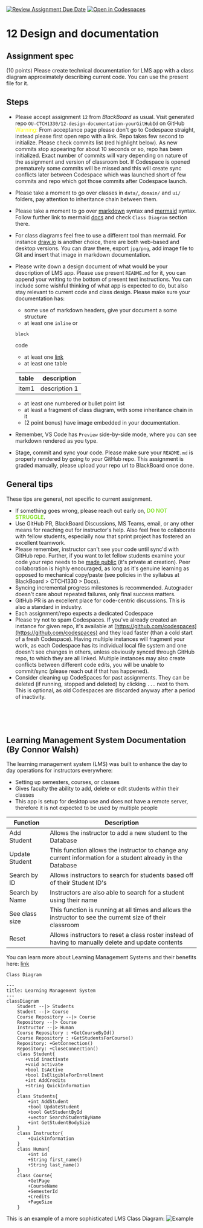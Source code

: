 [![Review Assignment Due Date](https://classroom.github.com/assets/deadline-readme-button-24ddc0f5d75046c5622901739e7c5dd533143b0c8e959d652212380cedb1ea36.svg)](https://classroom.github.com/a/9_rsoaAs)
[![Open in Codespaces](https://classroom.github.com/assets/launch-codespace-7f7980b617ed060a017424585567c406b6ee15c891e84e1186181d67ecf80aa0.svg)](https://classroom.github.com/open-in-codespaces?assignment_repo_id=14884784)
# 12 Design and documentation

## Assignment spec

(10 points) Please create technical documentation for LMS app with a class diagram approximately describing current code. You can use the present file for it. 

## Steps

- Please accept assignment `12` from *BlackBoard* as usual. Visit generated repo `OU-CTCH1330/12-design-documentation-yourGitHubId` on GitHub
<br /><span style='color: yellow'>Warning:</span> From acceptance page please don't go to Codespace straight, instead please first open repo with a link. Repo takes few second to initialize. Please check commits list (red highlight below). As new commits stop appearing for about 10 seconds or so, repo has been initialized. Exact number of commits will vary depending on nature of the assignment and version of classroom bot. If Codespace is opened prematurely some commits will be missed and this will create sync conflicts later between Codespace which was launched short of few commits and repo which got those commits after Codespace launch. 
- Please take a moment to go over classes in `data/`, `domain/` and `ui/` folders, pay attention to inheritance chain between them. 
- Please take a moment to go over [markdown](https://docs.github.com/en/get-started/writing-on-github/getting-started-with-writing-and-formatting-on-github/basic-writing-and-formatting-syntax) syntax and [mermaid](https://docs.github.com/en/get-started/writing-on-github/working-with-advanced-formatting/creating-diagrams) syntax. Follow further link to mermaid [docs](https://mermaid.js.org/intro/) and check `Class Diagram` section there. 
- For class diagrams feel free to use a different tool than mermaid. For instance [draw.io](https://www.diagrams.net/) is another choice, there are both web-based and desktop versions. You can draw there, export `jpg/png`, add image file to Git and insert that image in markdown documentation. 
- Please write down a design document of what would be your description of LMS app. Please use present `README.md` for it, you can append your writing to the bottom of present text instructions. You can include some wishful thinking of what app is expected to do, but also stay relevant to current code and class design. Please make sure your documentation has:
  - some use of markdown headers, give your document a some structure
  - at least one `inline` or 
  ``` 
  block 
  ``` 
  code
  - at least one [link](https://www.google.com/)
  - at least one table

  | table | description |
  | -- | -- | 
  | item1 | description 1| 
  - at least one numbered or bullet point list
  - at least a fragment of class diagram, with some inheritance chain in it
  - (2 point bonus) have image embedded in your documentation. 
- Remember, VS Code has `Preview` side-by-side mode, where you can see markdown rendered as you type.
- Stage, commit and sync your code. Please make sure your `README.md` is properly rendered by going to your GitHub repo. This assignment is graded manually, please upload your repo url to BlackBoard once done.


## General tips 

These tips are general, not specific to current assignment.

- If something goes wrong, please reach out early on, <span style='color: #8ae234'>**DO NOT STRUGGLE**</span>. 
- Use GitHub PR, BlackBoard Discussions, MS Teams, email, or any other means for reaching out for instructor's help. Also feel free to collaborate with fellow students, especially now that sprint project has fostered an excellent teamwork. 
- Please remember, instructor can't see your code until sync'd with GitHub repo. Further, if you want to let fellow students examine your code your repo needs to be [made public](https://docs.github.com/en/repositories/managing-your-repositorys-settings-and-features/managing-repository-settings/setting-repository-visibility#changing-a-repositorys-visibility) (it's private at creation). Peer collaboration is highly encouraged, as long as it's genuine learning as opposed to mechanical copy/paste (see policies in the syllabus at BlackBoard > CTCH1330 > Docs).
- Syncing incremental progress milestones is recommended. Autograder doesn't care about repeated failures, only final success matters. 
- GitHub PR is an excellent place for code-centric discussions. This is also a standard in industry.
- Each assignment/repo expects a dedicated Codespace
- Please try not to spam Codespaces. If you've already created an instance for given repo, it's available at  [https://github.com/codespaces](https://github.com/codespaces) and they load faster (than a cold start of a fresh Codespace). Having multiple instances will fragment your work, as each Codespace has its individual local file system and one doesn't see changes in others, unless obviously synced through GitHub repo, to which they are all linked. Multiple instances may also create conflicts between different code edits, you will be unable to commit/sync (please reach out if that has happened).
- Consider cleaning up CodeSpaces for past assignments. They can be deleted (if running, stopped and deleted) by clicking `...` next to them. This is optional, as old Codespaces are discarded anyway after a period of inactivity.  

<br /><br /><br />

## Learning Management System Documentation (By Connor Walsh)

The learning management system (LMS) was built to enhance the day to day operations for instructors everywhere:
- Setting up semesters, courses, or classes
- Gives faculty the ability to add, delete or edit students within their classes
- This app is setup for desktop use and does not have a remote server, therefore it is not expected to be used by multiple people

| Function | Description |
| -------| ----------- |
| Add Student | Allows the instructor to add a new student to the Database |
| Update Student | This function allows the instructor to change any current information for a student already in the Database |
| Search by ID | Allows instructors to search for students based off of their Student ID's
| Search by Name | Instructors are also able to search for a student using their name |
| See class size | This function is running at all times and allows the instructor to see the curremt size of their classroom |
| Reset | Allows instructors to reset a class roster instead of having to manually delete and update contents |

You can learn more about Learning Management Systems and their benefits here: [link](https://wahoolearning.com/blog/learning-management-systems/benefits-customised-lms/) 


``` 
Class Diagram
```
```mermaid
---
title: Learning Management System
---
classDiagram
    Student --|> Students  
    Student --|> Course
    Course Repository --|> Course
    Repository --|> Course
    Instructor --|> Human
    Course Repository : +GetCourseById()
    Course Repository : +GetStudentsForCourse()
    Repository: +GetConnection()
    Repository: +CloseConnection()
    class Student{
       +void inactivate
       +void activate
       +bool IsActive
       +bool IsEligibleForEnrollment
       +int AddCredits
       +string QuickInformation
    }
    class Students{
        +int AddStudent
        +bool UpdateStudent
        +bool GetStudentById
        +vector SearchStudentByName
        +int GetStudentBodySize
    }
    class Instructor{
        +QuickInformation
    }
    class Human{
        +int id
        +String first_name()
        +String last_name()
    }
    class Course{
        +GetPage
        +CourseName
        +SemesterId
        +Credits
        +PageSize
    }
```

This is an example of a more sophisticated LMS Class Diagram: ![Example](https://www.researchgate.net/profile/Dennise-Adrianto/publication/320211937/figure/fig4/AS:545893431431169@1507162544813/Class-Diagram-of-Online-Learning-System.png)
